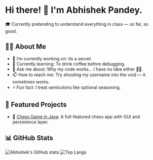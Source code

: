 # Hi there! 👋 I'm Abhishek Pandey.

🎓 Currently pretending to understand everything in class — so far, so good.

## 👨‍💻 About Me

- 🔭 I’m currently working on: its a secret.
- 🌱 Currently learning: To drink coffee before debugging.
- 💬 Ask me about: Why my code works... I have no idea either 🤷‍♂️.
- 📫 How to reach me: Try shouting my username into the void — it sometimes works.
- ⚡ Fun fact: I treat semicolons like optional seasoning.

## 📂 Featured Projects

- 🔗 [Chess Game in Java](https://github.com/abhishekdpandey18/CheckMate-Java): A full-featured chess app with GUI and persistence layer.

## 📊 GitHub Stats

![Abhishek's GitHub stats](https://github-readme-stats.vercel.app/api?username=abhishekdpandey18&show_icons=true&theme=github_dark)
![Top Langs](https://github-readme-stats.vercel.app/api/top-langs/?username=abhishekdpandey18&layout=compact&theme=radical)

<!---
abhishekdpandey18/abhishekdpandey18 is a ✨ special ✨ repository because its `README.md` (this file) appears on your GitHub profile.
You can click the Preview link to take a look at your changes.  
---> 
